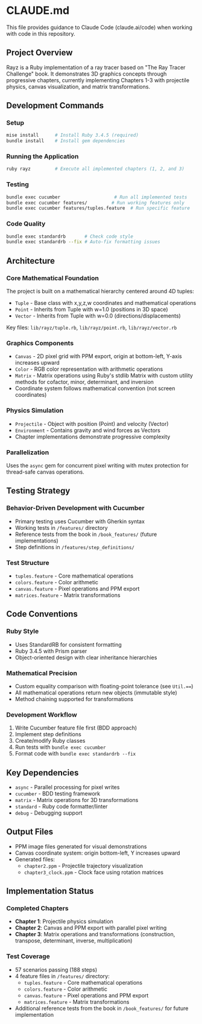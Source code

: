 # CLAUDE.md

This file provides guidance to Claude Code (claude.ai/code) when working with code in this repository.

## Project Overview

Rayz is a Ruby implementation of a ray tracer based on "The Ray Tracer Challenge" book. It demonstrates 3D graphics concepts through progressive chapters, currently implementing Chapters 1-3 with projectile physics, canvas visualization, and matrix transformations.

## Development Commands

### Setup
```bash
mise install      # Install Ruby 3.4.5 (required)
bundle install    # Install gem dependencies
```

### Running the Application
```bash
ruby rayz         # Execute all implemented chapters (1, 2, and 3)
```

### Testing
```bash
bundle exec cucumber                    # Run all implemented tests
bundle exec cucumber features/         # Run working features only
bundle exec cucumber features/tuples.feature  # Run specific feature
```

### Code Quality
```bash
bundle exec standardrb       # Check code style
bundle exec standardrb --fix # Auto-fix formatting issues
```

## Architecture

### Core Mathematical Foundation
The project is built on a mathematical hierarchy centered around 4D tuples:

- `Tuple` - Base class with x,y,z,w coordinates and mathematical operations
- `Point` - Inherits from Tuple with w=1.0 (positions in 3D space)  
- `Vector` - Inherits from Tuple with w=0.0 (directions/displacements)

Key files: `lib/rayz/tuple.rb`, `lib/rayz/point.rb`, `lib/rayz/vector.rb`

### Graphics Components
- `Canvas` - 2D pixel grid with PPM export, origin at bottom-left, Y-axis increases upward
- `Color` - RGB color representation with arithmetic operations
- `Matrix` - Matrix operations using Ruby's stdlib Matrix with custom utility methods for cofactor, minor, determinant, and inversion
- Coordinate system follows mathematical convention (not screen coordinates)

### Physics Simulation
- `Projectile` - Object with position (Point) and velocity (Vector)
- `Environment` - Contains gravity and wind forces as Vectors
- Chapter implementations demonstrate progressive complexity

### Parallelization
Uses the `async` gem for concurrent pixel writing with mutex protection for thread-safe canvas operations.

## Testing Strategy

### Behavior-Driven Development with Cucumber
- Primary testing uses Cucumber with Gherkin syntax
- Working tests in `/features/` directory
- Reference tests from the book in `/book_features/` (future implementations)
- Step definitions in `/features/step_definitions/`

### Test Structure
- `tuples.feature` - Core mathematical operations
- `colors.feature` - Color arithmetic
- `canvas.feature` - Pixel operations and PPM export
- `matrices.feature` - Matrix transformations

## Code Conventions

### Ruby Style
- Uses StandardRB for consistent formatting
- Ruby 3.4.5 with Prism parser
- Object-oriented design with clear inheritance hierarchies

### Mathematical Precision
- Custom equality comparison with floating-point tolerance (see `Util.==`)
- All mathematical operations return new objects (immutable style)
- Method chaining supported for transformations

### Development Workflow
1. Write Cucumber feature file first (BDD approach)
2. Implement step definitions
3. Create/modify Ruby classes
4. Run tests with `bundle exec cucumber`
5. Format code with `bundle exec standardrb --fix`

## Key Dependencies
- `async` - Parallel processing for pixel writes
- `cucumber` - BDD testing framework  
- `matrix` - Matrix operations for 3D transformations
- `standard` - Ruby code formatter/linter
- `debug` - Debugging support

## Output Files
- PPM image files generated for visual demonstrations
- Canvas coordinate system: origin bottom-left, Y increases upward
- Generated files:
  - `chapter2.ppm` - Projectile trajectory visualization
  - `chapter3_clock.ppm` - Clock face using rotation matrices

## Implementation Status

### Completed Chapters
- **Chapter 1**: Projectile physics simulation
- **Chapter 2**: Canvas and PPM export with parallel pixel writing
- **Chapter 3**: Matrix operations and transformations (construction, transpose, determinant, inverse, multiplication)

### Test Coverage
- 57 scenarios passing (188 steps)
- 4 feature files in `/features/` directory:
  - `tuples.feature` - Core mathematical operations
  - `colors.feature` - Color arithmetic
  - `canvas.feature` - Pixel operations and PPM export
  - `matrices.feature` - Matrix transformations
- Additional reference tests from the book in `/book_features/` for future implementation